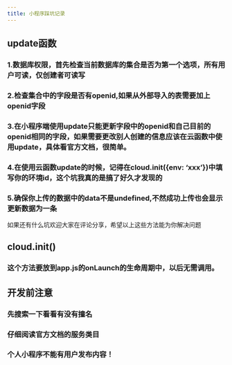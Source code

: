 ```yaml
---
title: 小程序踩坑记录
---
```


## update函数
### 1.数据库权限，首先检查当前数据库的集合是否为第一个选项，所有用户可读，仅创建者可读写
### 2.检查集合中的字段是否有openid,如果从外部导入的表需要加上openid字段
### **3.在小程序端使用update只能更新字段中的openid和自己目前的openid相同的字段，如果需要更改别人创建的信息应该在云函数中使用update，具体看官方文档，很简单。**
### 4.在使用云函数update的时候，记得在cloud.init({env: ‘xxx’})中填写你的环境id，这个坑我真的是搞了好久才发现的
### 5.确保你上传的数据中的data不是undefined,不然成功上传也会显示更新数据为一条

如果还有什么坑欢迎大家在评论分享，希望以上这些方法能为你解决问题
## cloud.init()
### 这个方法要放到app.js的onLaunch的生命周期中，以后无需调用。
## 开发前注意
### 先搜索一下看看有没有撞名
### 仔细阅读官方文档的服务类目
### 个人小程序不能有用户发布内容！
